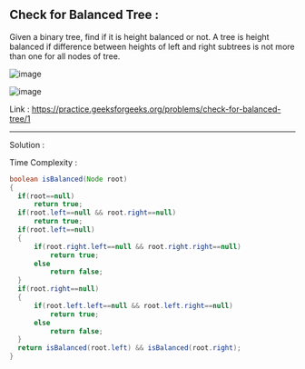 ## Check for Balanced Tree :

Given a binary tree, find if it is height balanced or not. 
A tree is height balanced if difference between heights of left and right subtrees is not more than one for all nodes of tree. 

![image](https://user-images.githubusercontent.com/23376002/159155105-09a567d9-d93c-446b-8045-7867c64c213f.png)

![image](https://user-images.githubusercontent.com/23376002/159155114-3135e27d-471b-41e7-a9b9-6aad85667160.png)

Link : https://practice.geeksforgeeks.org/problems/check-for-balanced-tree/1


---------------------------------------------------------------------------------------------------------------------------------------------------


Solution :

Time Complexity :


```java
boolean isBalanced(Node root)
{
  if(root==null)
      return true;
  if(root.left==null && root.right==null)
      return true;
  if(root.left==null)
  {
      if(root.right.left==null && root.right.right==null)
          return true;
      else
          return false;
  }
  if(root.right==null)
  {
      if(root.left.left==null && root.left.right==null)
          return true;
      else
          return false;
  }
  return isBalanced(root.left) && isBalanced(root.right);
}
```


